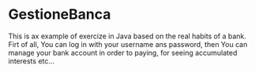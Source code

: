 # GestioneBanca
This is ax example of exercize in Java based on the real habits of a bank.
Firt of all, You can log in with your username ans password, then You can manage 
your bank account in order to paying, for seeing accumulated interests etc...
